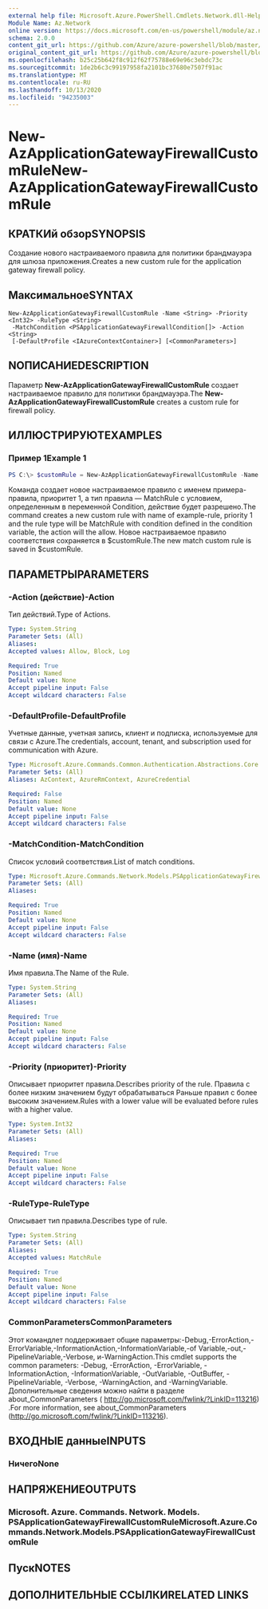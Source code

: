 ```yaml
---
external help file: Microsoft.Azure.PowerShell.Cmdlets.Network.dll-Help.xml
Module Name: Az.Network
online version: https://docs.microsoft.com/en-us/powershell/module/az.network/new-azapplicationgatewayfirewallcustomrule
schema: 2.0.0
content_git_url: https://github.com/Azure/azure-powershell/blob/master/src/Network/Network/help/New-AzApplicationGatewayFirewallCustomRule.md
original_content_git_url: https://github.com/Azure/azure-powershell/blob/master/src/Network/Network/help/New-AzApplicationGatewayFirewallCustomRule.md
ms.openlocfilehash: b25c25b642f8c912f62f75788e69e96c3ebdc73c
ms.sourcegitcommit: 1de2b6c3c99197958fa2101bc37680e7507f91ac
ms.translationtype: MT
ms.contentlocale: ru-RU
ms.lasthandoff: 10/13/2020
ms.locfileid: "94235003"
---
```

# <span data-ttu-id="ead53-101">New-AzApplicationGatewayFirewallCustomRule</span><span class="sxs-lookup"><span data-stu-id="ead53-101">New-AzApplicationGatewayFirewallCustomRule</span></span>

## <span data-ttu-id="ead53-102">КРАТКИй обзор</span><span class="sxs-lookup"><span data-stu-id="ead53-102">SYNOPSIS</span></span>
<span data-ttu-id="ead53-103">Создание нового настраиваемого правила для политики брандмауэра для шлюза приложения.</span><span class="sxs-lookup"><span data-stu-id="ead53-103">Creates a new custom rule for the application gateway firewall policy.</span></span>

## <span data-ttu-id="ead53-104">Максимальное</span><span class="sxs-lookup"><span data-stu-id="ead53-104">SYNTAX</span></span>

```
New-AzApplicationGatewayFirewallCustomRule -Name <String> -Priority <Int32> -RuleType <String>
 -MatchCondition <PSApplicationGatewayFirewallCondition[]> -Action <String>
 [-DefaultProfile <IAzureContextContainer>] [<CommonParameters>]
```

## <span data-ttu-id="ead53-105">NОПИСАНИЕ</span><span class="sxs-lookup"><span data-stu-id="ead53-105">DESCRIPTION</span></span>
<span data-ttu-id="ead53-106">Параметр **New-AzApplicationGatewayFirewallCustomRule** создает настраиваемое правило для политики брандмауэра.</span><span class="sxs-lookup"><span data-stu-id="ead53-106">The **New-AzApplicationGatewayFirewallCustomRule** creates a custom rule for firewall policy.</span></span>

## <span data-ttu-id="ead53-107">ИЛЛЮСТРИРУЮТ</span><span class="sxs-lookup"><span data-stu-id="ead53-107">EXAMPLES</span></span>

### <span data-ttu-id="ead53-108">Пример 1</span><span class="sxs-lookup"><span data-stu-id="ead53-108">Example 1</span></span>
```powershell
PS C:\> $customRule = New-AzApplicationGatewayFirewallCustomRule -Name example-rule -Priority 1 -RuleType MatchRule -MatchCondition $condtion -Action Allow
```

<span data-ttu-id="ead53-109">Команда создает новое настраиваемое правило с именем примера-правила, приоритет 1, а тип правила — MatchRule с условием, определенным в переменной Condition, действие будет разрешено.</span><span class="sxs-lookup"><span data-stu-id="ead53-109">The command creates a new custom rule with name of example-rule, priority 1 and the rule type will be MatchRule with condition defined in the condition variable, the action will the allow.</span></span> <span data-ttu-id="ead53-110">Новое настраиваемое правило соответствия сохраняется в $customRule.</span><span class="sxs-lookup"><span data-stu-id="ead53-110">The new match custom rule is saved in $customRule.</span></span>

## <span data-ttu-id="ead53-111">ПАРАМЕТРЫ</span><span class="sxs-lookup"><span data-stu-id="ead53-111">PARAMETERS</span></span>

### <span data-ttu-id="ead53-112">-Action (действие)</span><span class="sxs-lookup"><span data-stu-id="ead53-112">-Action</span></span>
<span data-ttu-id="ead53-113">Тип действий.</span><span class="sxs-lookup"><span data-stu-id="ead53-113">Type of Actions.</span></span>

```yaml
Type: System.String
Parameter Sets: (All)
Aliases:
Accepted values: Allow, Block, Log

Required: True
Position: Named
Default value: None
Accept pipeline input: False
Accept wildcard characters: False
```

### <span data-ttu-id="ead53-114">-DefaultProfile</span><span class="sxs-lookup"><span data-stu-id="ead53-114">-DefaultProfile</span></span>
<span data-ttu-id="ead53-115">Учетные данные, учетная запись, клиент и подписка, используемые для связи с Azure.</span><span class="sxs-lookup"><span data-stu-id="ead53-115">The credentials, account, tenant, and subscription used for communication with Azure.</span></span>

```yaml
Type: Microsoft.Azure.Commands.Common.Authentication.Abstractions.Core.IAzureContextContainer
Parameter Sets: (All)
Aliases: AzContext, AzureRmContext, AzureCredential

Required: False
Position: Named
Default value: None
Accept pipeline input: False
Accept wildcard characters: False
```

### <span data-ttu-id="ead53-116">-MatchCondition</span><span class="sxs-lookup"><span data-stu-id="ead53-116">-MatchCondition</span></span>
<span data-ttu-id="ead53-117">Список условий соответствия.</span><span class="sxs-lookup"><span data-stu-id="ead53-117">List of match conditions.</span></span>

```yaml
Type: Microsoft.Azure.Commands.Network.Models.PSApplicationGatewayFirewallCondition[]
Parameter Sets: (All)
Aliases:

Required: True
Position: Named
Default value: None
Accept pipeline input: False
Accept wildcard characters: False
```

### <span data-ttu-id="ead53-118">-Name (имя)</span><span class="sxs-lookup"><span data-stu-id="ead53-118">-Name</span></span>
<span data-ttu-id="ead53-119">Имя правила.</span><span class="sxs-lookup"><span data-stu-id="ead53-119">The Name of the Rule.</span></span>

```yaml
Type: System.String
Parameter Sets: (All)
Aliases:

Required: True
Position: Named
Default value: None
Accept pipeline input: False
Accept wildcard characters: False
```

### <span data-ttu-id="ead53-120">-Priority (приоритет)</span><span class="sxs-lookup"><span data-stu-id="ead53-120">-Priority</span></span>
<span data-ttu-id="ead53-121">Описывает приоритет правила.</span><span class="sxs-lookup"><span data-stu-id="ead53-121">Describes priority of the rule.</span></span>
<span data-ttu-id="ead53-122">Правила с более низким значением будут обрабатываться Раньше правил с более высоким значением.</span><span class="sxs-lookup"><span data-stu-id="ead53-122">Rules with a lower value will be evaluated before rules with a higher value.</span></span>

```yaml
Type: System.Int32
Parameter Sets: (All)
Aliases:

Required: True
Position: Named
Default value: None
Accept pipeline input: False
Accept wildcard characters: False
```

### <span data-ttu-id="ead53-123">-RuleType</span><span class="sxs-lookup"><span data-stu-id="ead53-123">-RuleType</span></span>
<span data-ttu-id="ead53-124">Описывает тип правила.</span><span class="sxs-lookup"><span data-stu-id="ead53-124">Describes type of rule.</span></span>

```yaml
Type: System.String
Parameter Sets: (All)
Aliases:
Accepted values: MatchRule

Required: True
Position: Named
Default value: None
Accept pipeline input: False
Accept wildcard characters: False
```

### <span data-ttu-id="ead53-125">CommonParameters</span><span class="sxs-lookup"><span data-stu-id="ead53-125">CommonParameters</span></span>
<span data-ttu-id="ead53-126">Этот командлет поддерживает общие параметры:-Debug,-ErrorAction,-ErrorVariable,-InformationAction,-InformationVariable,-of Variable,-out,-PipelineVariable,-Verbose, и-WarningAction.</span><span class="sxs-lookup"><span data-stu-id="ead53-126">This cmdlet supports the common parameters: -Debug, -ErrorAction, -ErrorVariable, -InformationAction, -InformationVariable, -OutVariable, -OutBuffer, -PipelineVariable, -Verbose, -WarningAction, and -WarningVariable.</span></span> <span data-ttu-id="ead53-127">Дополнительные сведения можно найти в разделе about_CommonParameters ( http://go.microsoft.com/fwlink/?LinkID=113216) .</span><span class="sxs-lookup"><span data-stu-id="ead53-127">For more information, see about_CommonParameters (http://go.microsoft.com/fwlink/?LinkID=113216).</span></span>

## <span data-ttu-id="ead53-128">ВХОДНЫЕ данные</span><span class="sxs-lookup"><span data-stu-id="ead53-128">INPUTS</span></span>

### <span data-ttu-id="ead53-129">Ничего</span><span class="sxs-lookup"><span data-stu-id="ead53-129">None</span></span>

## <span data-ttu-id="ead53-130">НАПРЯЖЕНИЕ</span><span class="sxs-lookup"><span data-stu-id="ead53-130">OUTPUTS</span></span>

### <span data-ttu-id="ead53-131">Microsoft. Azure. Commands. Network. Models. PSApplicationGatewayFirewallCustomRule</span><span class="sxs-lookup"><span data-stu-id="ead53-131">Microsoft.Azure.Commands.Network.Models.PSApplicationGatewayFirewallCustomRule</span></span>

## <span data-ttu-id="ead53-132">Пуск</span><span class="sxs-lookup"><span data-stu-id="ead53-132">NOTES</span></span>

## <span data-ttu-id="ead53-133">ДОПОЛНИТЕЛЬНЫЕ ССЫЛКИ</span><span class="sxs-lookup"><span data-stu-id="ead53-133">RELATED LINKS</span></span>
